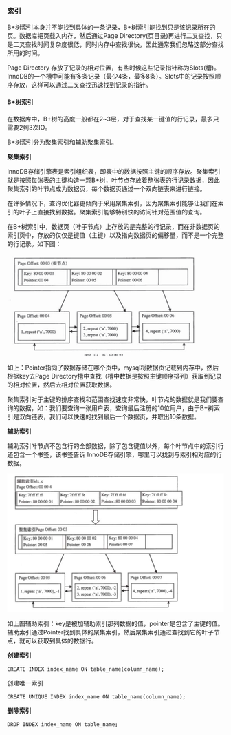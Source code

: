 ### 索引

B+树索引本身并不能找到具体的一条记录，B+树索引能找到只是该记录所在的页。数据库把页载入内存，然后通过Page Directory(页目录)再进行二叉查找，只是二叉查找时间复杂度很低，同时内存中查找很快，因此通常我们忽略这部分查找所用的时间。

Page Directory 存放了记录的相对位置，有些时候这些记录指针称为Slots(槽)。InnoDB的一个槽中可能有多条记录（最少4条，最多8条）。Slots中的记录按照顺序存放，这样可以通过二叉查找迅速找到记录的指针。

#### B+树索引

在数据库中，B+树的高度一般都在2~3层，对于查找某一键值的行记录，最多只需要2到3次IO。

B+树索引分为聚集索引和辅助聚集索引。

**聚集索引**

InnoDB存储引擎表是索引组织表，即表中的数据按照主键的顺序存放。聚集索引就是按照每张表的主键构造一颗B+树，叶节点存放着整张表的行记录数据，因此聚集索引的叶节点成为数据页，每个数据页通过一个双向链表来进行链接。

在许多情况下，查询优化器更倾向于采用聚集索引，因为聚集索引能够让我们在索引的叶子上直接找到数据。聚集索引能够特别快的访问针对范围值的查询。

在B+树索引中，数据页（叶子节点）上存放的是完整的行记录，而在非数据页的索引页中，存放的仅仅是键值（主键）以及指向数据页的偏移量，而不是一个完整的行记录。如下图：

![b+tree](../images/b+tree.png)

如上：Pointer指向了数据存储在哪个页中，mysql将数据页记载到内存中，然后根据key去Page Directory槽中查找（槽中数据是按照主键顺序排列）获取到记录的相对位置，然后去相对位置获取数据。

聚集索引对于主键的排序查找和范围查找速度非常快，叶节点的数据就是我们要查询的数据，如：我们要查询一张用户表，查询最后注册的10位用户，由于B+树索引是双向链表，我们可以快速的找到最后一个数据页，并取出10条数据。

**辅助索引**

辅助索引叶节点不包含行的全部数据，除了包含键值以外，每个叶节点中的索引行还包含一个书签，该书签告诉 InnoDB存储引擎，哪里可以找到与索引相对应的行数据。

![fuzhuidx](../images/fuzhuindx.png)

如上图辅助索引：key是被加辅助索引那列数据的值，pointer是包含了主键的值。辅助索引通过Pointer找到具体的聚集索引，然后聚集索引通过查找到它的叶子节点，就可以获取到具体的数据行。

**创建索引**

```
CREATE INDEX index_name ON table_name(column_name);
```

创建唯一索引

```
CREATE UNIQUE INDEX index_name ON table_name(column_name);
```

**删除索引**

```
DROP INDEX index_name ON table_name;
```



